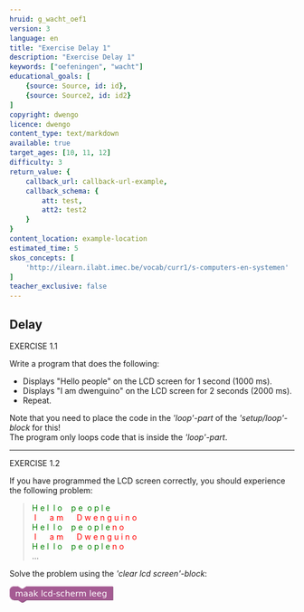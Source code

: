 ```yaml
---
hruid: g_wacht_oef1
version: 3
language: en
title: "Exercise Delay 1"
description: "Exercise Delay 1"
keywords: ["oefeningen", "wacht"]
educational_goals: [
    {source: Source, id: id}, 
    {source: Source2, id: id2}
]
copyright: dwengo
licence: dwengo
content_type: text/markdown
available: true
target_ages: [10, 11, 12]
difficulty: 3
return_value: {
    callback_url: callback-url-example,
    callback_schema: {
        att: test,
        att2: test2
    }
}
content_location: example-location
estimated_time: 5
skos_concepts: [
    'http://ilearn.ilabt.imec.be/vocab/curr1/s-computers-en-systemen'
]
teacher_exclusive: false
---
```

## Delay

EXERCISE 1.1

Write a program that does the following:

* Displays "Hello people" on the LCD screen for 1 second (1000 ms).
* Displays "I am dwenguino" on the LCD screen for 2 seconds (2000 ms).
* Repeat.

<div class="alert alert-box alert-danger">
Note that you need to place the code in the <em>'loop'-part</em> of the <em>'setup/loop'-block</em> for this!<br>
The program only loops code that is inside the <em>'loop'-part</em>.
</div>

***

EXERCISE 1.2

If you have programmed the LCD screen correctly, you should experience the following problem:

> <span style="color:green">H&nbsp;e&nbsp;l&nbsp;&nbsp;l&nbsp;o&nbsp;&nbsp;&nbsp;&nbsp;p&nbsp;e&nbsp;&nbsp;o&nbsp;p&nbsp;l&nbsp;e</span><br>
<span style="color:red">&nbsp;I&nbsp; &nbsp;&nbsp;&nbsp;&nbsp;a&nbsp;m&nbsp; &nbsp;&nbsp;&nbsp;&nbsp;D&nbsp;w&nbsp;e&nbsp;n&nbsp;g&nbsp;u&nbsp;i&nbsp;n&nbsp;o</span><br>
<span style="color:green">H&nbsp;e&nbsp;l&nbsp;&nbsp;l&nbsp;o&nbsp;&nbsp;&nbsp;&nbsp;p&nbsp;e&nbsp;&nbsp;o&nbsp;p&nbsp;l&nbsp;e</span><span style="color:red">&nbsp;n&nbsp;o&nbsp;</span><br>
<span style="color:red">&nbsp;I&nbsp; &nbsp;&nbsp;&nbsp;&nbsp;a&nbsp;m&nbsp; &nbsp;&nbsp;&nbsp;&nbsp;D&nbsp;w&nbsp;e&nbsp;n&nbsp;g&nbsp;u&nbsp;i&nbsp;n&nbsp;o</span><br>
<span style="color:green">H&nbsp;e&nbsp;l&nbsp;&nbsp;l&nbsp;o&nbsp;&nbsp;&nbsp;&nbsp;p&nbsp;e&nbsp;&nbsp;o&nbsp;p&nbsp;l&nbsp;e</span><span style="color:red">&nbsp;n&nbsp;o&nbsp;</span><br>
...

Solve the problem using the <em>'clear lcd screen'-block</em>: 

![alt](embed/maaklcdleeg.png "clear lcd screen")